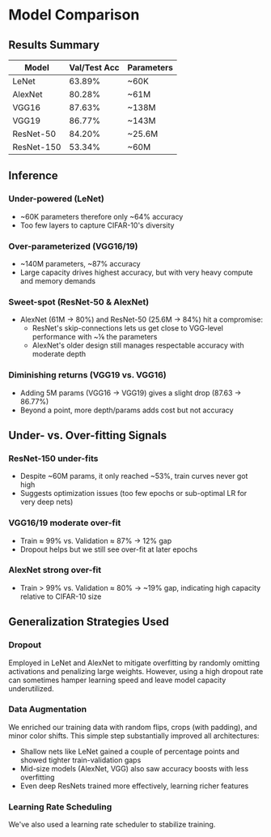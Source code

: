 # Model Comparison

## Results Summary

| Model | Val/Test Acc | Parameters |
|-------|-------------|------------|
| LeNet | 63.89% | ~60K |
| AlexNet | 80.28% | ~61M |
| VGG16 | 87.63% | ~138M |
| VGG19 | 86.77% | ~143M |
| ResNet-50 | 84.20% | ~25.6M |
| ResNet-150 | 53.34% | ~60M |

## Inference

### Under-powered (LeNet)
- ~60K parameters therefore only ~64% accuracy
- Too few layers to capture CIFAR-10's diversity

### Over-parameterized (VGG16/19)
- ~140M parameters, ~87% accuracy
- Large capacity drives highest accuracy, but with very heavy compute and memory demands

### Sweet-spot (ResNet-50 & AlexNet)
- AlexNet (61M → 80%) and ResNet-50 (25.6M → 84%) hit a compromise:
  - ResNet's skip-connections lets us get close to VGG-level performance with ~⅙ the parameters
  - AlexNet's older design still manages respectable accuracy with moderate depth

### Diminishing returns (VGG19 vs. VGG16)
- Adding 5M params (VGG16 → VGG19) gives a slight drop (87.63 → 86.77%)
- Beyond a point, more depth/params adds cost but not accuracy

## Under- vs. Over-fitting Signals

### ResNet-150 under-fits
- Despite ~60M params, it only reached ~53%, train curves never got high
- Suggests optimization issues (too few epochs or sub-optimal LR for very deep nets)

### VGG16/19 moderate over-fit
- Train ≈ 99% vs. Validation ≈ 87% → 12% gap
- Dropout helps but we still see over-fit at later epochs

### AlexNet strong over-fit
- Train > 99% vs. Validation ≈ 80% → ~19% gap, indicating high capacity relative to CIFAR-10 size

## Generalization Strategies Used

### Dropout
Employed in LeNet and AlexNet to mitigate overfitting by randomly omitting activations and penalizing large weights. However, using a high dropout rate can sometimes hamper learning speed and leave model capacity underutilized.

### Data Augmentation
We enriched our training data with random flips, crops (with padding), and minor color shifts. This simple step substantially improved all architectures:
- Shallow nets like LeNet gained a couple of percentage points and showed tighter train-validation gaps
- Mid-size models (AlexNet, VGG) also saw accuracy boosts with less overfitting
- Even deep ResNets trained more effectively, learning richer features

### Learning Rate Scheduling
We've also used a learning rate scheduler to stabilize training.
